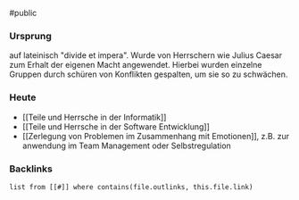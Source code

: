 #public
### Ursprung
auf lateinisch "divide et impera". Wurde von Herrschern wie Julius Caesar zum Erhalt der eigenen Macht angewendet. Hierbei wurden einzelne Gruppen durch schüren von Konflikten gespalten, um sie so zu schwächen. 

### Heute
- [[Teile und Herrsche in der Informatik]]
- [[Teile und Herrsche in der Software Entwicklung]]
- [[Zerlegung von Problemen im Zusammenhang mit Emotionen]], z.B. zur anwendung im Team Management oder Selbstregulation

### Backlinks
```dataview 
list from [[#]] where contains(file.outlinks, this.file.link)
```


